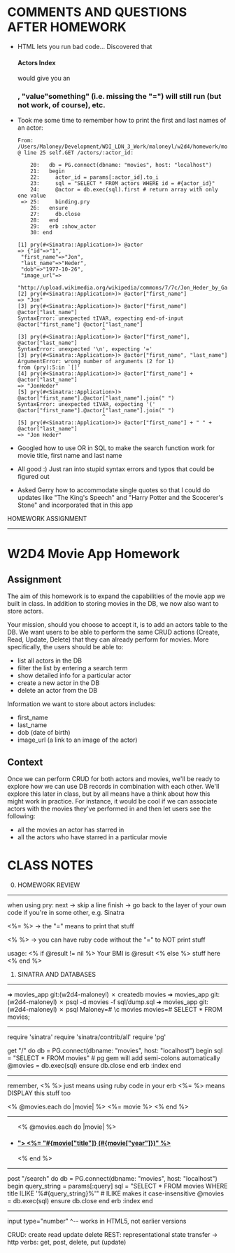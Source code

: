 COMMENTS AND QUESTIONS AFTER HOMEWORK
======================================

- HTML lets you run bad code... Discovered that <h4>Actors Index</h3> would give you an <h3>, "value"something" (i.e. missing the "=") will still run (but not work, of course), etc. 

- Took me some time to remember how to print the first and last names of an actor:

      From: /Users/Maloney/Development/WDI_LDN_3_Work/maloneyl/w2d4/homework/movies_app_actors_ed/main.rb @ line 25 self.GET /actors/:actor_id:

          20:   db = PG.connect(dbname: "movies", host: "localhost")
          21:   begin
          22:     actor_id = params[:actor_id].to_i
          23:     sql = "SELECT * FROM actors WHERE id = #{actor_id}"
          24:     @actor = db.exec(sql).first # return array with only one value
       => 25:     binding.pry
          26:   ensure
          27:     db.close
          28:   end
          29:   erb :show_actor
          30: end

      [1] pry(#<Sinatra::Application>)> @actor
      => {"id"=>"1",
       "first_name"=>"Jon",
       "last_name"=>"Heder",
       "dob"=>"1977-10-26",
       "image_url"=>
        "http://upload.wikimedia.org/wikipedia/commons/7/7c/Jon_Heder_by_Gage_Skidmore.jpg"}
      [2] pry(#<Sinatra::Application>)> @actor["first_name"]
      => "Jon"
      [3] pry(#<Sinatra::Application>)> @actor["first_name"] @actor["last_name"] 
      SyntaxError: unexpected tIVAR, expecting end-of-input
      @actor["first_name"] @actor["last_name"]
                                 ^
      [3] pry(#<Sinatra::Application>)> @actor["first_name"], @actor["last_name"] 
      SyntaxError: unexpected '\n', expecting '='
      [3] pry(#<Sinatra::Application>)> @actor["first_name", "last_name"] 
      ArgumentError: wrong number of arguments (2 for 1)
      from (pry):5:in `[]'
      [4] pry(#<Sinatra::Application>)> @actor["first_name"] + @actor["last_name"]
      => "JonHeder"
      [5] pry(#<Sinatra::Application>)> @actor["first_name"].@actor["last_name"].join(" ")
      SyntaxError: unexpected tIVAR, expecting '('
      @actor["first_name"].@actor["last_name"].join(" ")
                                 ^
      [5] pry(#<Sinatra::Application>)> @actor["first_name"] + " " + @actor["last_name"]
      => "Jon Heder"

- Googled how to use OR in SQL to make the search function work for movie title, first name and last name

- All good :) Just ran into stupid syntax errors and typos that could be figured out

- Asked Gerry how to accommodate single quotes so that I could do updates like "The King's Speech" and "Harry Potter and the Scocerer's Stone" and incorporated that in this app

HOMEWORK ASSIGNMENT
********************

# W2D4 Movie App Homework

## Assignment

The aim of this homework is to expand the capabilities of the movie app we built in class. In addition to storing movies in the DB, we now also want to store actors.

Your mission, should you choose to accept it, is to add an actors table to the DB. We want users to be able to perform the same CRUD actions (Create, Read, Update, Delete) that they can already perform for movies. More specifically, the users should be able to:

* list all actors in the DB
* filter the list by entering a search term
* show detailed info for a particular actor
* create a new actor in the DB
* delete an actor from the DB

Information we want to store about actors includes:

* first_name
* last_name
* dob (date of birth)
* image_url (a link to an image of the actor)

## Context

Once we can perform CRUD for both actors and movies, we'll be ready to explore how we can use DB records in combination with each other. We'll explore this later in class, but by all means have a think about how this might work in practice. For instance, it would be cool if we can associate actors with the movies they've performed in and then let users see the following:

* all the movies an actor has starred in
* all the actors who have starred in a particular movie


CLASS NOTES
============

0. HOMEWORK REVIEW
*******************

when using pry:
next -> skip a line
finish -> go back to the layer of your own code if you're in some other, e.g. Sinatra

<%= %>
-> the "=" means to print that stuff

<% %>
-> you can have ruby code without the "=" to NOT print stuff

usage:
<% if @result != nil %>
Your BMI is @result
<% else %>
stuff here
<% end %>


1. SINATRA AND DATABASES
***************************

➜  movies_app git:(w2d4-maloneyl) ✗ createdb movies
➜  movies_app git:(w2d4-maloneyl) ✗ psql -d movies -f sql/dump.sql
➜  movies_app git:(w2d4-maloneyl) ✗ psql
Maloney=# \c movies
movies=# SELECT * FROM movies;

***************
require 'sinatra'
require 'sinatra/contrib/all'
require 'pg'

get "/" do
  db = PG.connect(dbname: "movies", host: "localhost")
  begin
    sql = "SELECT * FROM movies" # pg gem will add semi-colons automatically
    @movies = db.exec(sql)
  ensure
    db.close
  end
  erb :index
end
***************

remember, <% %> just means using ruby code in your erb
<%= %> means DISPLAY this stuff too

<% @movies.each do |movie| %>
  <%= movie %>
<% end %>

------

<ul>
  <% @movies.each do |movie| %>
    <li>
      <h4>
        <a href="/movies/<%= movie["id"]%>">
          <%= "#{movie["title"]} (#{movie["year"]})" %>
        </a>
      </h4>
    </li>
  <% end %>
</ul>

----


post "/search" do
  db = PG.connect(dbname: "movies", host: "localhost")
  begin
    query_string = params[:query]
    sql = "SELECT * FROM movies WHERE title ILIKE '%#{query_string}%'" # ILIKE makes it case-insensitive
    @movies = db.exec(sql)
  ensure
    db.close
  end
  erb :index 
end

------

input type="number" 
^-- works in HTML5, not earlier versions

CRUD: create read update delete
REST: representational state transfer -> http verbs: get, post, delete, put (update)
